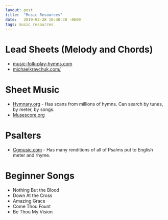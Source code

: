 ```yaml
---
layout: post
title:  "Music Resources"
date:   2019-02-28 10:40:38 -0600
tags: music resources
---
```


Lead Sheets (Melody and Chords)
====

- [music-folk-play-hymns.com](http://www.music-folk-play-hymns.com/Hymn-Lead-Sheets.html)
- [michaelkravchuk.com/](http://michaelkravchuk.com/lead-sheets)

Sheet Music
====
- [Hymnary.org](http://hymnary.org) - Has scans from millions of hymns. Can search by tunes, by meter, by songs.
- [Musescore.org](http://musescore.org)

Psalters
====
- [Cgmusic.com](http://www.cgmusic.org/workshop/psametre_frame.htm) - Has many renditions of all of Psalms put to English meter and rhyme.

Beginner Songs
=====
- Nothing But the Blood
- Down At the Cross
- Amazing Grace
- Come Thou Fount
- Be Thou My Vision
